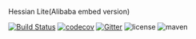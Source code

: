 Hessian Lite(Alibaba embed version)

[![Build Status](https://travis-ci.org/dubbo/hessian-lite.svg?branch=master)](https://travis-ci.org/dubbo/hessian-lite)
[![codecov](https://codecov.io/gh/dubbo/hessian-lite/branch/master/graph/badge.svg)](https://codecov.io/gh/dubbo/hessian-lite)
[![Gitter](https://badges.gitter.im/alibaba/dubbo.svg)](https://gitter.im/alibaba/dubbo?utm_source=badge&utm_medium=badge&utm_campaign=pr-badge)
![license](https://img.shields.io/github/license/alibaba/dubbo.svg)
![maven](https://img.shields.io/maven-central/v/com.alibaba/hessian-lite.svg)
